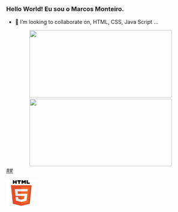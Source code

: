 ### Hello World! Eu sou o Marcos Monteiro.

- 👯 I’m looking to collaborate on, HTML, CSS, Java Script ...



<div align="center">
  <a href="https://github.com/marcos16165">
  <img height="180em" width="380em" src="https://github-readme-stats.vercel.app/api?username=marcos16165&show_icons=true&theme=tokyonight&include_all_commits=true&count_private=true"/>
  <img height="180em" width="380em" src="https://github-readme-stats.vercel.app/api/top-langs/?username=marcos16165&layout=compact&langs_count=7&theme=tokyonight"/>
</div>
  ##
  
<div style="display: inline_block"><br>
    <img align="center" alt="Marcos-HTML" height="70" width="80" src="https://github.com/marcos16165/marcos16165/blob/main/img/HTML5.svg">
  
  ##


